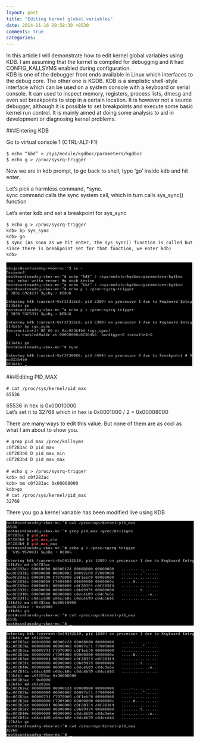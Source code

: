 ```yaml
---
layout: post
title: "Editing kernel global variables"
date: 2014-11-16 20:58:30 +0530
comments: true
categories:
---
```


In this article I will demonstrate how to edit kernel global variables using KDB. I am assuming that the kernel is compiled for debugging and it had CONFIG_KALLSYMS enabled during configuration.  
KDB is one of the debugger front ends available in Linux which interfaces to the debug core. The other one is KGDB. KDB is a simplistic shell-style interface which can be used on a system console with a keyboard or serial console. It can used to inspect memory, registers, process lists, dmesg and even set breakpoints to stop in a certain location. It is however not a source debugger, although it is possible to set breakpoints and execute some basic kernel run control. It is mainly aimed at doing some analysis to aid in development or diagnosing kernel problems.  
<!-- more -->  
###Entering KDB  
  
Go to virtual console 1 (CTRL-ALT-F1)  
   
	$ echo “kbd” > /sys/module/kgdboc/parameters/kgdboc
	$ echo g > /proc/sysrq-trigger  
  
Now we are in kdb prompt, to go back to shell, type ‘go’ inside kdb and hit enter. 
  
Let’s pick a harmless command,  *sync.  
sync command calls the sync system call, which in turn calls sys_sync() function  
  
Let’s enter kdb and set a breakpoint for sys_sync  
   
	$ echo g > /proc/sysrq-trigger  
	kdb> bp sys_sync  
	kdb> go  
	$ sync (As soon as we hit enter, the sys_sync() function is called but since there is breakpoint set for that function, we enter kdb)  
	kdb>  
  
![Alt text](/images/2014-11-16-editing-kernel-global-variables-screenshot1.png)  
  
###Editing PID_MAX   
   
	# cat /proc/sys/kernel/pid_max
	65536  
  
65536 in hex is 0x00010000  
Let’s set it to 32768 which in hex is 0x0001000 / 2 =  0x00008000 
  
There are many ways to edit this value. But none of them are as cool as what I am about to show you.  
  
	# grep pid_max /proc/kallsyms  
	c0f283ac D pid_max  
	c0f283b0 D pid_max_min  
	c0f283b4 D pid_max_max  
	  
	# echo g > /proc/sysrq-trigger  
	kdb> md c0f283ac  
	kdb> mm c0f283ac 0x00008000  
	kdb>go  
	# cat /proc/sys/kernel/pid_max  
	32768   
  
There you go a kernel variable has been modified live using KDB  
  
![Alt text](/images/2014-11-16-editing-kernel-global-variables-screenshot2.png)  
  
  
![Alt text](/images/2014-11-16-editing-kernel-global-variables-screenshot3.png)  
  

